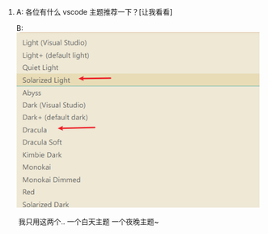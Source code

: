 1. A: 各位有什么 vscode 主题推荐一下？[让我看看]

   B: ![image-20201204184255403](docs/image-20201204184255403.png)

   ​	我只用这两个.. 一个白天主题  一个夜晚主题~